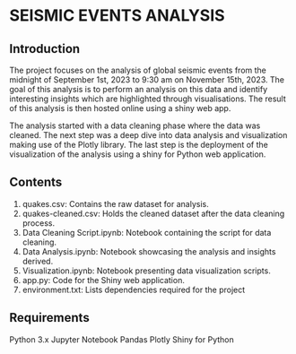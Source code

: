 # SEISMIC EVENTS ANALYSIS

## Introduction 

The project focuses on the analysis of global seismic events from the midnight of September 1st, 2023 to 9:30 am on November 15th, 2023. The goal of this analysis is to perform an analysis on this data and identify interesting insights
which are highlighted through visualisations. The result of this analysis is then hosted online using a shiny web app. 

The analysis started with a data cleaning phase where the data was cleaned. The next step was a deep dive into data analysis and visualization making use of the Plotly library. The last step is the deployment of the visualization of the analysis using a shiny for Python web application.


## Contents

1. quakes.csv: Contains the raw dataset for analysis.
2. quakes-cleaned.csv: Holds the cleaned dataset after the data cleaning process.
3. Data Cleaning Script.ipynb: Notebook containing the script for data cleaning.
4. Data Analysis.ipynb: Notebook showcasing the analysis and insights derived.
5. Visualization.ipynb: Notebook presenting data visualization scripts.
6. app.py: Code for the Shiny web application.
7. environment.txt: Lists dependencies required for the project

## Requirements

Python 3.x
Jupyter Notebook
Pandas
Plotly
Shiny for Python

